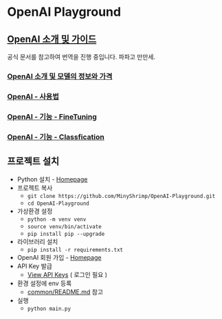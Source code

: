 # OpenAI Playground

## [OpenAI 소개 및 가이드](docs)

공식 문서를 참고하여 번역을 진행 중입니다. 파파고 만만세.

### [OpenAI 소개 및 모델의 정보와 가격](docs/OpenAI_소개.md)

### [OpenAI - 사용법](docs/OpenAI_사용_기초.md)

### [OpenAI - 기능 - FineTuning](docs/OpenAI_FineTuning.md)

### [OpenAI - 기능 - Classfication](docs/OpenAI_Classification.md)

## 프로젝트 설치

* Python 설치 - [Homepage](https://www.python.org/)
* 프로젝트 복사
    * `git clone https://github.com/MinyShrimp/OpenAI-Playground.git`
    * `cd OpenAI-Playground`
* 가상환경 설정
    * `python -m venv venv`
    * `source venv/bin/activate`
    * `pip install pip --upgrade`
* 라이브러리 설치
    * `pip install -r requirements.txt`
* OpenAI 회원 가입 - [Homepage](https://platform.openai.com/)
* API Key 발급
    * [View API Keys](https://platform.openai.com/account/api-keys) ( 로그인 필요 )
* 환경 설정에 env 등록
    * [common/README.md](/common/README.md) 참고
* 실행
    * `python main.py`